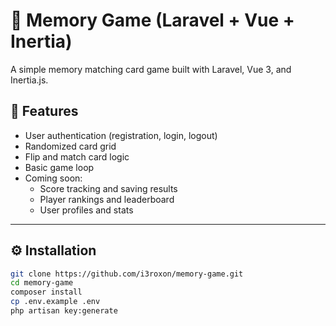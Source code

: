 # 🧠 Memory Game (Laravel + Vue + Inertia)

A simple memory matching card game built with Laravel, Vue 3, and Inertia.js.

## 🚀 Features

- User authentication (registration, login, logout)
- Randomized card grid
- Flip and match card logic
- Basic game loop
- Coming soon:
  - Score tracking and saving results
  - Player rankings and leaderboard
  - User profiles and stats

---

## ⚙️ Installation

```bash
git clone https://github.com/i3roxon/memory-game.git
cd memory-game
composer install
cp .env.example .env
php artisan key:generate